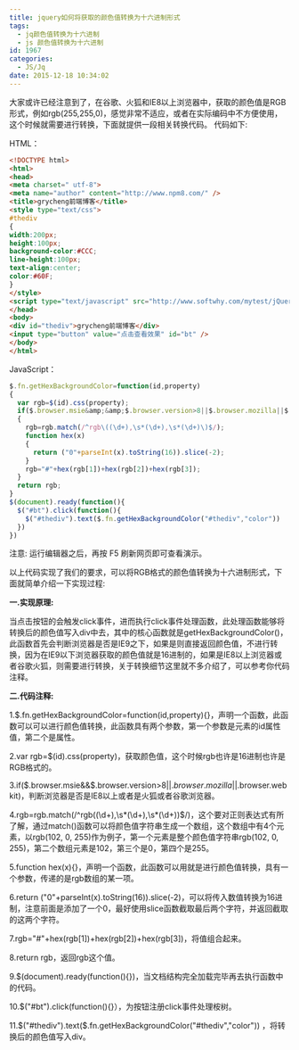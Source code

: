 ```yaml
---
title: jquery如何将获取的颜色值转换为十六进制形式
tags:
  - jq颜色值转换为十六进制
  - js 颜色值转换为十六进制
id: 1967
categories:
  - JS/Jq
date: 2015-12-18 10:34:02
---
```


大家或许已经注意到了，在谷歌、火狐和IE8以上浏览器中，获取的颜色值是RGB形式，例如rgb(255,255,0)，感觉非常不适应，或者在实际编码中不方便使用，这个时候就需要进行转换，下面就提供一段相关转换代码。
代码如下:

HTML：
```html
<!DOCTYPE html>
<html>
<head>
<meta charset=" utf-8">
<meta name="author" content="http://www.npm8.com/" />
<title>grycheng前端博客</title>
<style type="text/css">
#thediv
{
width:200px;
height:100px;
background-color:#CCC;
line-height:100px;
text-align:center;
color:#60F;
}
</style>
<script type="text/javascript" src="http://www.softwhy.com/mytest/jQuery/jquery-1.8.3.js"></script>
</head>
<body>
<div id="thediv">grycheng前端博客</div>
<input type="button" value="点击查看效果" id="bt" />
</body>
</html>
```
JavaScript：
```javascript
$.fn.getHexBackgroundColor=function(id,property) 
{  
  var rgb=$(id).css(property);  
  if($.browser.msie&amp;&amp;$.browser.version>8||$.browser.mozilla||$.browser.webkit) 
  {  
    rgb=rgb.match(/^rgb\((\d+),\s*(\d+),\s*(\d+)\)$/);  
    function hex(x)  
    {  
      return ("0"+parseInt(x).toString(16)).slice(-2);  
    }  
    rgb="#"+hex(rgb[1])+hex(rgb[2])+hex(rgb[3]);  
  }  
  return rgb;  
}  
$(document).ready(function(){  
  $("#bt").click(function(){ 
    $("#thediv").text($.fn.getHexBackgroundColor("#thediv","color"))  
  }) 
}) 
```
注意:
运行编辑器之后，再按
F5
刷新网页即可查看演示。

以上代码实现了我们的要求，可以将RGB格式的颜色值转换为十六进制形式，下面就简单介绍一下实现过程:

**一.实现原理:**

当点击按钮的会触发click事件，进而执行click事件处理函数，此处理函数能够将转换后的颜色值写入div中去，其中的核心函数就是getHexBackgroundColor()，此函数首先会判断浏览器是否是IE9之下，如果是则直接返回颜色值，不进行转换，因为在IE9以下浏览器获取的颜色值就是16进制的，如果是IE8以上浏览器或者谷歌火狐，则需要进行转换，关于转换细节这里就不多介绍了，可以参考你代码注释。

**二.代码注释:** 

1.$.fn.getHexBackgroundColor=function(id,property){}，声明一个函数，此函数可以可以进行颜色值转换，此函数具有两个参数，第一个参数是元素的id属性值，第二个是属性。 

2.var rgb=$(id).css(property)，获取颜色值，这个时候rgb也许是16进制也许是RGB格式的。 

3.if($.browser.msie&&$.browser.version>8||$.browser.mozilla||$.browser.webkit)，判断浏览器是否是IE8以上或者是火狐或者谷歌浏览器。 

4.rgb=rgb.match(/^rgb\((\d+),\s*(\d+),\s*(\d+)\)$/)，这个要对正则表达式有所了解，通过match()函数可以将颜色值字符串生成一个数组，这个数组中有4个元素，以rgb(102, 0, 255)作为例子，第一个元素是整个颜色值字符串rgb(102, 0, 255)，第二个数组元素是102，第三个是0，第四个是255。 

5.function hex(x){}，声明一个函数，此函数可以用就是进行颜色值转换，具有一个参数，传递的是rgb数组的某一项。 

6.return ("0"+parseInt(x).toString(16)).slice(-2)，可以将传入数值转换为16进制，注意前面是添加了一个0，最好使用slice函数截取最后两个字符，并返回截取的这两个字符。 

7.rgb="#"+hex(rgb[1])+hex(rgb[2])+hex(rgb[3])，将值组合起来。 

8.return rgb，返回rgb这个值。 

9.$(document).ready(function(){})，当文档结构完全加载完毕再去执行函数中的代码。 

10.$("#bt").click(function(){}），为按钮注册click事件处理桉树。 

11.$("#thediv").text($.fn.getHexBackgroundColor("#thediv","color")) ，将转换后的颜色值写入div。